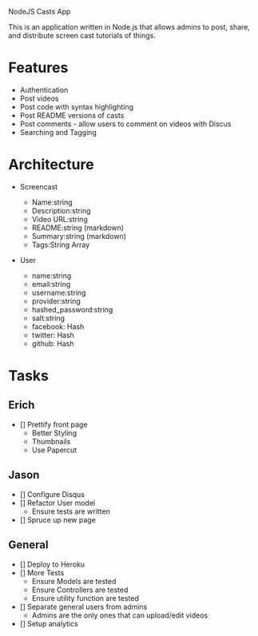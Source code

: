 NodeJS Casts App

This is an application written in Node.js that allows admins to post, share, and distribute screen cast tutorials of things.

# Features
 - Authentication
 - Post videos
 - Post code with syntax highlighting
 - Post README versions of casts
 - Post comments - allow users to comment on videos with Discus
 - Searching and Tagging

# Architecture
- Screencast
	- Name:string
	- Description:string
	- Video URL:string
	- README:string (markdown)
	- Summary:string (markdown)
	- Tags:String Array

- User
	- name:string
	- email:string
	- username:string
	- provider:string
	- hashed_password:string
	- salt:string 
	- facebook: Hash
	- twitter: Hash
	- github: Hash

# Tasks
## Erich
- [] Prettify front page
	- Better Styling
	- Thumbnails
	- Use Papercut

## Jason
- [] Configure Disqus 
- [] Refactor User model
	- Ensure tests are written
- [] Spruce up new page

## General
- [] Deploy to Heroku
- [] More Tests
	- Ensure Models are tested
	- Ensure Controllers are tested
	- Ensure utility function are tested
- [] Separate general users from admins
	- Admins are the only ones that can upload/edit videos
- [] Setup analytics
